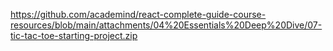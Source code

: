 https://github.com/academind/react-complete-guide-course-resources/blob/main/attachments/04%20Essentials%20Deep%20Dive/07-tic-tac-toe-starting-project.zip
